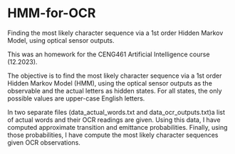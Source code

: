 # HMM-for-OCR
Finding the most likely character sequence via a 1st order Hidden Markov Model, using optical sensor outputs.

This was an homework for the CENG461 Artificial Intelligence course (12.2023).


The objective is to find the most likely character sequence via a 1st order Hidden Markov Model (HMM), using the optical sensor outputs as the observable and the actual letters as hidden states. 
For all states, the only possible values are upper-case English letters. 

In two separate files (data_actual_words.txt and data_ocr_outputs.txt)a list of actual words and their OCR readings are given. 
Using this data, I have computed approximate transition and emittance probabilities. 
Finally, using those probabilities, I have compute the most likely character sequences given OCR observations.
